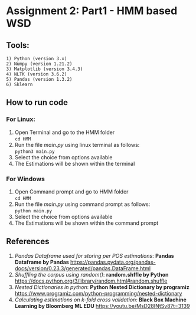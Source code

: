 # Assignment 2: Part1 - HMM based WSD

## Tools:  

	1) Python (version 3.x)  
	2) Numpy (version 1.21.2)  
	3) Matplotlib (version 3.4.3)  
	4) NLTK (version 3.6.2)  
	5) Pandas (version 1.3.2) 
	6) Sklearn  

## How to run code

### For Linux:

1) Open Terminal and go to the HMM folder  
`cd HMM`
2) Run the file *main.py* using linux terminal as follows:  
`python3 main.py`
3) Select the choice from options available
4) The Estimations will be shown within the terminal 

### For Windows

1) Open Command prompt and go to HMM folder  
	`cd HMM`
2) Run the file *main.py* using command prompt as follows:  
`python main.py`
3) Select the choice from options available
4) The Estimations will be shown within the command prompt

## References
 
1) *Pandas Dataframe used for storing per POS estimations*: **Pandas Dataframe by Pandas** https://pandas.pydata.org/pandas-docs/version/0.23.3/generated/pandas.DataFrame.html  
2) *Shuffling the corpus using random()*: **random.shffle by Python** https://docs.python.org/3/library/random.html#random.shuffle  
3) *Nested Dictionaries in python*: **Python Nested Dictionary by programiz** https://www.programiz.com/python-programming/nested-dictionary  
4) *Calculating estimations on k-fold cross validation:* **Black Box Machine Learning by Bloomberg ML EDU**  https://youtu.be/MsD28INtSv8?t=3139
